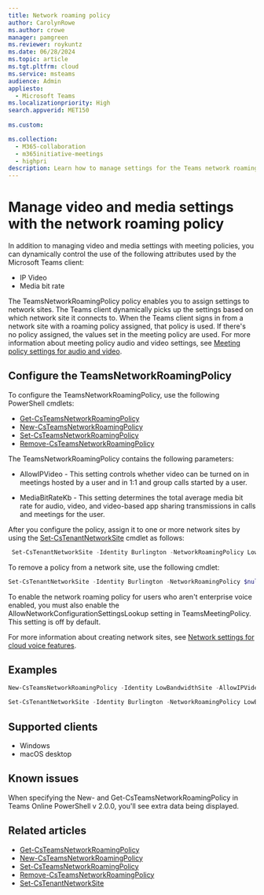 ```yaml
---
title: Network roaming policy
author: CarolynRowe
ms.author: crowe
manager: pamgreen
ms.reviewer: roykuntz
ms.date: 06/28/2024
ms.topic: article
ms.tgt.pltfrm: cloud
ms.service: msteams
audience: Admin
appliesto: 
  - Microsoft Teams
ms.localizationpriority: High
search.appverid: MET150
 
ms.custom: 

ms.collection: 
  - M365-collaboration
  - m365initiative-meetings
  - highpri
description: Learn how to manage settings for the Teams network roaming policy.
---
```


# Manage video and media settings with the network roaming policy

In addition to managing video and media settings with meeting policies, you can dynamically control the use of the following attributes used by the Microsoft Teams client: 

- IP Video
- Media bit rate

The TeamsNetworkRoamingPolicy policy enables you to assign settings to network sites. The Teams client dynamically picks up the settings based on which network site it connects to. When the Teams client signs in from a network site with a roaming policy assigned, that policy is used. If there's no policy assigned, the values set in the meeting policy are used. For more information about meeting policy audio and video settings, see [Meeting policy settings for audio and video](meeting-policies-audio-and-video.md).

## Configure the TeamsNetworkRoamingPolicy

To configure the TeamsNetworkRoamingPolicy, use the following PowerShell cmdlets:

- [Get-CsTeamsNetworkRoamingPolicy](/powershell/module/teams/get-csteamsnetworkroamingpolicy)
- [New-CsTeamsNetworkRoamingPolicy](/powershell/module/teams/new-csteamsnetworkroamingpolicy)
- [Set-CsTeamsNetworkRoamingPolicy](/powershell/module/teams/set-csteamsnetworkroamingpolicy)
- [Remove-CsTeamsNetworkRoamingPolicy](/powershell/module/teams/remove-csteamsnetworkroamingpolicy)

The TeamsNetworkRoamingPolicy contains the following parameters:

- AllowIPVideo - This setting controls whether video can be turned on in meetings hosted by a user and in 1:1 and group calls started by a user.

- MediaBitRateKb - This setting determines the total average media bit rate for audio, video, and video-based app sharing transmissions in calls and meetings for the user.

After you configure the policy, assign it to one or more network sites by using the [Set-CsTenantNetworkSite](/powershell/module/teams/set-cstenantnetworksite) cmdlet as follows:

```PowerShell
 Set-CsTenantNetworkSite -Identity Burlington -NetworkRoamingPolicy LowBandwidthSite
 ``` 
 
 To remove a policy from a network site, use the following cmdlet:
 
 ```PowerShell
 Set-CsTenantNetworkSite -Identity Burlington -NetworkRoamingPolicy $null
 ```

To enable the network roaming policy for users who aren't enterprise voice enabled, you must also enable the AllowNetworkConfigurationSettingsLookup setting in TeamsMeetingPolicy. This setting is off by default.

For more information about creating network sites, see [Network settings for cloud voice features](cloud-voice-network-settings.md). 

## Examples

```PowerShell
New-CsTeamsNetworkRoamingPolicy -Identity LowBandwidthSite -AllowIPVideo $false -MediaBitRateKb 1000
```

```PowerShell
Set-CsTenantNetworkSite -Identity Burlington -NetworkRoamingPolicy LowBandwidthSite
```

## Supported clients

- Windows 
- macOS desktop

## Known issues

When specifying the New- and Get-CsTeamsNetworkRoamingPolicy in Teams Online PowerShell v 2.0.0, you'll see extra data being displayed.


## Related articles

- [Get-CsTeamsNetworkRoamingPolicy](/powershell/module/teams/get-csteamsnetworkroamingpolicy)
- [New-CsTeamsNetworkRoamingPolicy](/powershell/module/teams/new-csteamsnetworkroamingpolicy)
- [Set-CsTeamsNetworkRoamingPolicy](/powershell/module/teams/set-csteamsnetworkroamingpolicy)
- [Remove-CsTeamsNetworkRoamingPolicy](/powershell/module/teams/remove-csteamsnetworkroamingpolicy)
- [Set-CsTenantNetworkSite](/powershell/module/teams/set-cstenantnetworksite)
